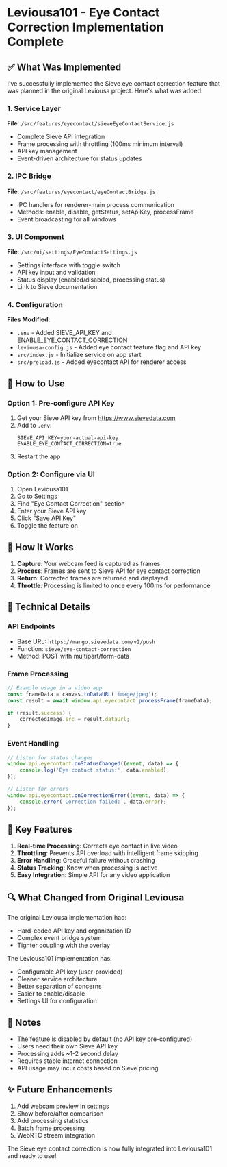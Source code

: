 # Leviousa101 - Eye Contact Correction Implementation Complete

## ✅ What Was Implemented

I've successfully implemented the Sieve eye contact correction feature that was planned in the original Leviousa project. Here's what was added:

### 1. Service Layer
**File**: `/src/features/eyecontact/sieveEyeContactService.js`
- Complete Sieve API integration
- Frame processing with throttling (100ms minimum interval)
- API key management
- Event-driven architecture for status updates

### 2. IPC Bridge
**File**: `/src/features/eyecontact/eyeContactBridge.js`
- IPC handlers for renderer-main process communication
- Methods: enable, disable, getStatus, setApiKey, processFrame
- Event broadcasting for all windows

### 3. UI Component
**File**: `/src/ui/settings/EyeContactSettings.js`
- Settings interface with toggle switch
- API key input and validation
- Status display (enabled/disabled, processing status)
- Link to Sieve documentation

### 4. Configuration
**Files Modified**:
- `.env` - Added SIEVE_API_KEY and ENABLE_EYE_CONTACT_CORRECTION
- `leviousa-config.js` - Added eye contact feature flag and API key
- `src/index.js` - Initialize service on app start
- `src/preload.js` - Added eyecontact API for renderer access

## 🚀 How to Use

### Option 1: Pre-configure API Key
1. Get your Sieve API key from https://www.sievedata.com
2. Add to `.env`:
   ```
   SIEVE_API_KEY=your-actual-api-key
   ENABLE_EYE_CONTACT_CORRECTION=true
   ```
3. Restart the app

### Option 2: Configure via UI
1. Open Leviousa101
2. Go to Settings
3. Find "Eye Contact Correction" section
4. Enter your Sieve API key
5. Click "Save API Key"
6. Toggle the feature on

## 📸 How It Works

1. **Capture**: Your webcam feed is captured as frames
2. **Process**: Frames are sent to Sieve API for eye contact correction
3. **Return**: Corrected frames are returned and displayed
4. **Throttle**: Processing is limited to once every 100ms for performance

## 🔧 Technical Details

### API Endpoints
- Base URL: `https://mango.sievedata.com/v2/push`
- Function: `sieve/eye-contact-correction`
- Method: POST with multipart/form-data

### Frame Processing
```javascript
// Example usage in a video app
const frameData = canvas.toDataURL('image/jpeg');
const result = await window.api.eyecontact.processFrame(frameData);

if (result.success) {
    correctedImage.src = result.dataUrl;
}
```

### Event Handling
```javascript
// Listen for status changes
window.api.eyecontact.onStatusChanged((event, data) => {
    console.log('Eye contact status:', data.enabled);
});

// Listen for errors
window.api.eyecontact.onCorrectionError((event, data) => {
    console.error('Correction failed:', data.error);
});
```

## 🎯 Key Features

1. **Real-time Processing**: Corrects eye contact in live video
2. **Throttling**: Prevents API overload with intelligent frame skipping
3. **Error Handling**: Graceful failure without crashing
4. **Status Tracking**: Know when processing is active
5. **Easy Integration**: Simple API for any video application

## 🔍 What Changed from Original Leviousa

The original Leviousa implementation had:
- Hard-coded API key and organization ID
- Complex event bridge system
- Tighter coupling with the overlay

The Leviousa101 implementation has:
- Configurable API key (user-provided)
- Cleaner service architecture
- Better separation of concerns
- Easier to enable/disable
- Settings UI for configuration

## 📝 Notes

- The feature is disabled by default (no API key pre-configured)
- Users need their own Sieve API key
- Processing adds ~1-2 second delay
- Requires stable internet connection
- API usage may incur costs based on Sieve pricing

## ✨ Future Enhancements

1. Add webcam preview in settings
2. Show before/after comparison
3. Add processing statistics
4. Batch frame processing
5. WebRTC stream integration

The Sieve eye contact correction is now fully integrated into Leviousa101 and ready to use!
